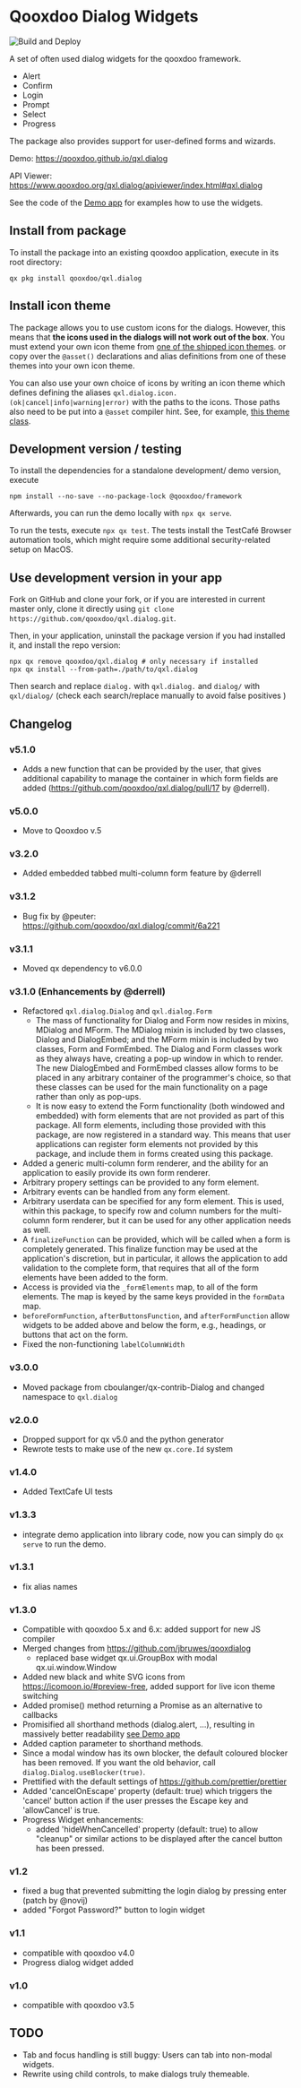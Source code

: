 # Qooxdoo Dialog Widgets

![Build and Deploy](https://github.com/qooxdoo/qxl.dialog/workflows/Build%20and%20Deploy/badge.svg)

A set of often used dialog widgets for the qooxdoo framework.

- Alert
- Confirm
- Login
- Prompt
- Select
- Progress

The package also provides support for user-defined forms and wizards.

Demo: https://qooxdoo.github.io/qxl.dialog

API Viewer: https://www.qooxdoo.org/qxl.dialog/apiviewer/index.html#qxl.dialog

See the code of the [Demo app](source/class/qxl/dialog/demo/Application.js) for
examples how to use the widgets.

## Install from package

To install the package into an existing qooxdoo application, execute in its
root directory:

```
qx pkg install qooxdoo/qxl.dialog
```

## Install icon theme

The package allows you to use custom icons for the dialogs. However,
this means that **the icons used in the dialogs will not work
out of the box**. You must extend your own icon theme from [one
of the shipped icon themes](source/class/qxl/dialog/theme/icon).
or copy over the `@asset()` declarations and alias definitions
from one of these themes into your own icon theme.

You can also use your own choice of icons by writing an icon theme which
defines defining the aliases `qxl.dialog.icon.(ok|cancel|info|warning|error)`
with the paths to the icons. Those paths also need to be put
into a `@asset` compiler hint. See, for example, [this theme
class](source/class/qxl/dialog/theme/icon/IcoMoonFree.js).

## Development version / testing

To install the dependencies for a standalone development/ demo version, execute

```shell
npm install --no-save --no-package-lock @qooxdoo/framework
```

Afterwards, you can run the demo locally with `npx qx serve`.

To run the tests, execute `npx qx test`. The tests install the TestCafé Browser
automation tools, which might require some additional security-related setup on
MacOS.

## Use development version in your app

Fork on GitHub and clone your fork, or if you are interested
in current master only, clone it directly using `git clone
https://github.com/qooxdoo/qxl.dialog.git`.

Then, in your application, uninstall the package version
if you had installed it, and install the repo version:

```shell
npx qx remove qooxdoo/qxl.dialog # only necessary if installed
npx qx install --from-path=./path/to/qxl.dialog
```

Then search and replace `dialog.` with `qxl.dialog.` and `dialog/` with `qxl/dialog/` 
(check each search/replace manually to avoid false positives )

## Changelog

### v5.1.0
- Adds a new function that can be provided by the user, that gives additional capability to manage the container in which form fields are added (https://github.com/qooxdoo/qxl.dialog/pull/17 by @derrell).

### v5.0.0
- Move to Qooxdoo v.5

### v3.2.0
- Added embedded tabbed multi-column form feature by @derrell

### v3.1.2
- Bug fix by @peuter: https://github.com/qooxdoo/qxl.dialog/commit/6a221

### v3.1.1 
- Moved qx dependency to v6.0.0

### v3.1.0 (Enhancements by @derrell)
- Refactored `qxl.dialog.Dialog` and `qxl.dialog.Form`
  - The mass of functionality for Dialog and Form now resides in
    mixins, MDialog and MForm. The MDialog mixin is included by two
    classes, Dialog and DialogEmbed; and the MForm mixin is included
    by two classes, Form and FormEmbed. The Dialog and Form classes
    work as they always have, creating a pop-up window in which to
    render. The new DialogEmbed and FormEmbed classes allow forms to
    be placed in any arbitrary container of the programmer's choice,
    so that these classes can be used for the main functionality on a
    page rather than only as pop-ups.
  - It is now easy to extend the Form functionality (both windowed and
    embedded) with form elements that are not provided as part of this
    package. All form elements, including those provided with this
    package, are now registered in a standard way. This means that
    user applications can register form elements not provided by this
    package, and include them in forms created using this package.
- Added a generic multi-column form renderer, and the ability for an
  application to easily provide its own form renderer.
- Arbitrary propery settings can be provided to any form element.
- Arbitrary events can be handled from any form element.
- Arbitrary userdata can be specified for any form element. This is
  used, within this package, to specify row and column numbers for the
  multi-column form renderer, but it can be used for any other
  application needs as well.
- A `finalizeFunction` can be provided, which will be called when a
  form is completely generated. This finalize function may be used at
  the application's discretion, but in particular, it allows the
  application to add validation to the complete form, that requires
  that all of the form elements have been added to the form.
- Access is provided via the `_formElements` map, to all of the form
  elements. The map is keyed by the same keys provided in the
  `formData` map.
- `beforeFormFunction`, `afterButtonsFunction`, and
  `afterFormFunction` allow widgets to be added above and below the
  form, e.g., headings, or buttons that act on the form.
- Fixed the non-functioning `labelColumnWidth`

### v3.0.0

- Moved package from cboulanger/qx-contrib-Dialog
  and changed namespace to `qxl.dialog`

### v2.0.0
- Dropped support for qx v5.0 and the python generator
- Rewrote tests to make use of the new `qx.core.Id` system
### v1.4.0
- Added TextCafe UI tests
### v1.3.3
- integrate demo application into library code, now you can simply do `qx serve` to run the demo.
### v1.3.1
- fix alias names
### v1.3.0
- Compatible with qooxdoo 5.x and 6.x: added support for new JS compiler
- Merged changes from https://github.com/jbruwes/qooxdialog
  - replaced base widget qx.ui.GroupBox with modal qx.ui.window.Window
- Added new black and white SVG icons from https://icomoon.io/#preview-free, added support for live icon theme switching
- Added promise() method returning a Promise as an alternative to callbacks
- Promisified all shorthand methods (dialog.alert, ...), resulting in massively better readability 
  [see Demo app](demo/default/source/class/dialog/demo/Application.js#L193)
- Added caption parameter to shorthand methods.
- Since a modal window has its own blocker, the  default coloured blocker has been removed. If you want the old behavior, 
  call `dialog.Dialog.useBlocker(true)`.
- Prettified with the default settings of https://github.com/prettier/prettier
- Added 'cancelOnEscape' property (default: true) which triggers the 'cancel' button action if the user presses the 
  Escape key and 'allowCancel' is true.
- Progress Widget enhancements:
  - added 'hideWhenCancelled' property (default: true) to allow "cleanup" or
    similar actions to be displayed after the cancel button has been pressed.  
### v1.2
- fixed a bug that prevented submitting the login dialog by pressing enter (patch by @novij)
- added "Forgot Password?" button to login widget
### v1.1
- compatible with qooxdoo v4.0
- Progress dialog widget added
### v1.0
- compatible with qooxdoo v3.5

## TODO
- Tab and focus handling is still buggy: Users can tab into non-modal widgets.
- Rewrite using child controls, to make dialogs truly themeable.
